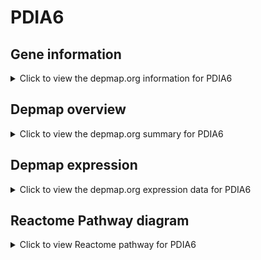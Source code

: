 <h1>PDIA6</h1>

<h2>Gene information</h2>
<details>
  <summary>Click to view the depmap.org information for PDIA6</summary>
  <iframe src="https://depmap.org/portal/gene/PDIA6?tab=about" style="border:none;width:100%;height:800px"></iframe>
</details>

<h2>Depmap overview</h2>
<details>
  <summary>Click to view the depmap.org summary for PDIA6</summary>
  <iframe src="https://depmap.org/portal/gene/PDIA6?tab=overview" style="border:none;width:100%;height:800px"></iframe>
</details>

<h2>Depmap expression</h2>
<details>
  <summary>Click to view the depmap.org expression data for PDIA6</summary>
  <iframe src="https://depmap.org/portal/gene/PDIA6?tab=characterization" style="border:none;width:100%;height:800px"></iframe>
</details>



<h2>Reactome Pathway diagram</h2>
<details>
  <summary>Click to view Reactome pathway for PDIA6</summary>
  <p>Post-translational protein phosphorylation</p>
  <iframe src="https://reactome.org/PathwayBrowser/#/R-HSA-8957275" style="border:none;width:100%;height:800px"></iframe>
</details>



